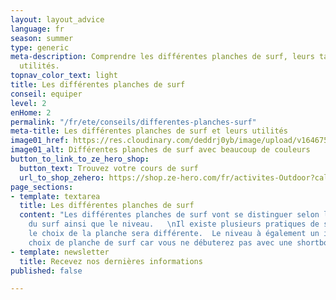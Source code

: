 ```yaml
---
layout: layout_advice
language: fr
season: summer
type: generic
meta-description: Comprendre les différentes planches de surf, leurs tailles et leurs
  utilités.
topnav_color_text: light
title: Les différentes planches de surf
conseil: equiper
level: 2
enHome: 2
permalink: "/fr/ete/conseils/differentes-planches-surf"
meta-title: Les différentes planches de surf et leurs utilités
image01_href: https://res.cloudinary.com/deddrj0yb/image/upload/v1646753387/website/Conseil%20/anastasia-hofmann-Vu5bY47zLkg-unsplash_aj4ibr.jpg
image01_alt: Différentes planches de surf avec beaucoup de couleurs
button_to_link_to_ze_hero_shop:
  button_text: Trouvez votre cours de surf
  url_to_shop_zehero: https://shop.ze-hero.com/fr/activites-Outdoor?calessonstype=all&catypegenderlistsummer=all&calessonsactivitytype=Surf&start-date=
page_sections:
- template: textarea
  title: Les différentes planches de surf
  content: "Les différentes planches de surf vont se distinguer selon la pratique
    du surf ainsi que le niveau.   \nIl existe plusieurs pratiques de surf et en fonction,
    le choix de la planche sera différente.  Le niveau à également un impact sur son
    choix de planche de surf car vous ne débuterez pas avec une shortboard."
- template: newsletter
  title: Recevez nos dernières informations
published: false

---
```


